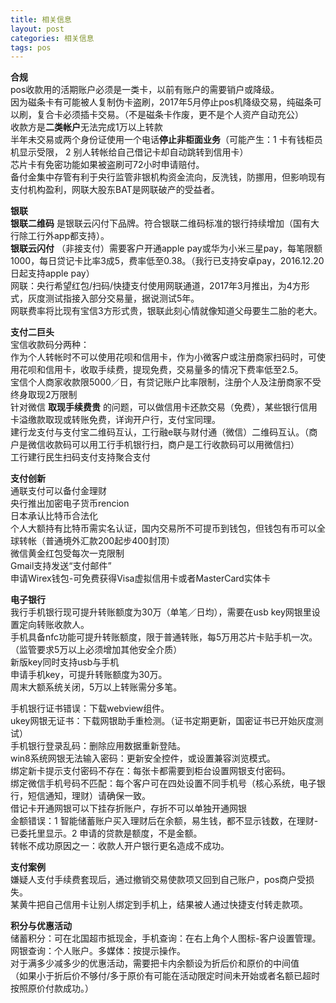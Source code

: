 ```yaml
---
title: 相关信息
layout: post
categories: 相关信息
tags: pos
---
```

**合规**  
pos收款用的活期账户必须是一类卡，以前有账户的需要销户或降级。  
因为磁条卡有可能被人复制伪卡盗刷，2017年5月停止pos机降级交易，纯磁条可以刷，复合卡必须插卡交易。（不是磁条卡作废，更不是个人资产自动充公）  
收款方是**二类帐户**无法完成1万以上转款  
半年未交易或两个身份证使用一个电话**停止非柜面业务**（可能产生：1 卡有钱柜员机显示受限， 2 别人转帐给自己借记卡却自动跳转到信用卡）  
芯片卡有免密功能如果被盗刷可72小时申请赔付。  
备付金集中存管有利于央行监管非银机构资金流向，反洗钱，防挪用，但影响现有支付机构盈利，网联大股东BAT是网联破产的受益者。   

**银联**  
 **银联二维码** 是银联云闪付下品牌。符合银联二维码标准的银行持续增加（国有大行除工行外app都支持）。  
 **银联云闪付** （非接支付）需要客户开通apple pay或华为小米三星pay，每笔限额1000，每日贷记卡比率3成5，费率低至0.38。（我行已支持安卓pay，2016.12.20日起支持apple pay）    
网联：央行希望红包/扫码/快捷支付使用网联通道，2017年3月推出，为4方形式，灰度测试指接入部分交易量，据说测试5年。  
网联费率将比现有宝信3方形式贵，银联此刻心情就像知道父母要生二胎的老大。  

**支付二巨头**  
宝信收款码分两种：  
作为个人转帐时不可以使用花呗和信用卡，作为小微客户或注册商家扫码时，可使用花呗和信用卡，收取手续费，提现免费，交易量多的情况下费率低至2.5。  
宝信个人商家收款限5000／日，有贷记账户比率限制，注册个人及注册商家不受终身取现2万限制  
针对微信 **取现手续费贵** 的问题，可以做信用卡还款交易（免费），某些银行信用卡溢缴款取现或转账免费，详询开户行，支付宝同理。  
建行龙支付与支付宝二维码互认，工行融e联与财付通（微信）二维码互认。（商户是微信收款码可以用工行手机银行扫，商户是工行收款码可以用微信扫）    
工行建行民生扫码支付支持聚合支付  

**支付创新**  
通联支付可以备付金理财  
央行推出加密电子货币rencion  
日本承认比特币合法化  
个人大额持有比特币需实名认证，国内交易所不可提币到钱包，但钱包有币可以全球转帐（普通境外汇款200起步400封顶）      
微信黄金红包受每次一克限制    
Gmail支持发送“支付邮件”  
申请Wirex钱包-可免费获得Visa虚拟信用卡或者MasterCard实体卡  

**电子银行**   
我行手机银行现可提升转账额度为30万（单笔／日均），需要在usb key网银里设置定向转账收款人。  
手机具备nfc功能可提升转账额度，限于普通转账，每5万用芯片卡贴手机一次。（监管要求5万以上必须增加其他安全介质）  
新版key同时支持usb与手机  
申请手机key，可提升转账额度为30万。  
周末大额系统关闭，5万以上转账需分多笔。  

手机银行证书错误：下载webview组件。  
ukey网银无证书：下载网银助手重检测。（证书定期更新，国密证书已开始灰度测试）  
手机银行登录乱码：删除应用数据重新登陆。  
win8系统网银无法输入密码：更新安全控件，或设置兼容浏览模式。  
绑定新卡提示支付密码不存在：每张卡都需要到柜台设置网银支付密码。  
绑定微信手机号码不匹配：每个客户可在四处设置不同手机号（核心系统，电子银行，短信通知，理财）请确保一致。  
借记卡开通网银可以下挂存折账户，存折不可以单独开通网银  
金额错误：1 智能储蓄账户买入理财后在余额，易生钱，都不显示钱数，在理财-已委托里显示。2 申请的贷款是额度，不是金额。  
转帐不成功原因之一：收款人开户银行更名造成不成功。  

**支付案例**  
嫌疑人支付手续费套现后，通过撤销交易使款项又回到自己账户，pos商户受损失。  
某黄牛把自己信用卡让别人绑定到手机上，结果被人通过快捷支付转走款项。  

**积分与优惠活动**  
储蓄积分：可在北国超市抵现金，手机查询：在右上角个人图标-客户设置管理。网银查询：个人账户。多媒体：按提示操作。    
对于满多少减多少的优惠活动，需要把卡内余额设为折后价和原价的中间值  
（如果小于折后价不够付/多于原价有可能在活动限定时间未开始或者名额已超时按照原价付款成功。）
